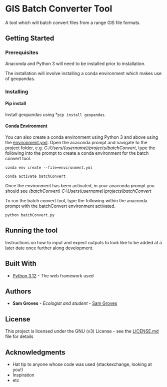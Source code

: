 # GIS Batch Converter Tool

A tool which will batch convert files from a range GIS file formats.

## Getting Started


### Prerequisites

Anaconda and Python 3 will need to be installed prior to installation.

The installation will involve installing a conda environment which makes use of geopandas.


### Installing
#### Pip install
Install geopandas using *`pip install geopandas`.

#### Conda Environment

You can also create a conda environment using Python 3 and above using the [environment.yml](environment.yml). Open the acaconda prompt and navigate to the project folder, e.g. *C:/Users/(username)/projects/batchConvert*, type the following into the prompt to create a conda environment for the batch convert tool.

```
conda env create --file=environment.yml

conda activate batchConvert
```

Once the environment has been activated, in your anaconda prompt you should see *(batchConvert) C:\Users\(username)\projects\batchConvert*

To run the batch convert tool, type the following within the anaconda prompt with the batchConvert environment activated.

```
python batchConvert.py
```


## Running the tool

Instructions on how to input and expect outputs to look like to be added at a later date once further along development.


## Built With

* [Python 3.12](https://www.python.org/) - The web framework used


## Authors

* **Sam Groves** - *Ecologist and student* - [Sam Groves](https://github.com/hularuns)


## License

This project is licensed under the GNU (v3) License - see the [LICENSE.md](LICENSE.md) file for details

## Acknowledgments

* Hat tip to anyone whose code was used (stackexchange, looking at you!)
* Inspiration
* etc

